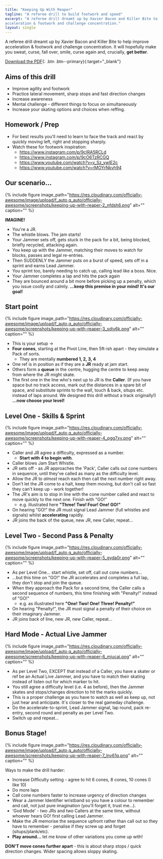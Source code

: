 ```yaml
---
title: "Keeping Up With Reaper"
tagline: "A referee drill to build footwork and speed"
excerpt: "A referee drill dreamt up by Xavier Bacon and Killer Bite to help improve
acceleration & footwork and challenge concentration."
layout: single
---
```


A referee drill dreamt up by Xavier Bacon and Killer Bite to help improve
acceleration & footwork and challenge concentration. It will hopefully make you
sweat, curse, fall over, smile, curse again and, crucially, **get better**.

[Download the PDF](/assets/pdf/Keeping%20Up%20With%20Reaper%20-%20A%20Referee%20Drill%20to%20build%20Footwork%20and%20Speed.pdf){: .btn .btn--primary}{:target="_blank"}

<!-- more -->

## Aims of this drill
- Improve agility and footwork
- Practice lateral movement, sharp stops and fast direction changes
- Increase awareness
- Mental challenge - different things to focus on simultaneously
- Increase your skating options and choices when reffing.

## Homework / Prep
- For best results you'll need to learn to
face the track and react by quickly
moving left, right and stopping sharply.
- Watch these for footwork inspiration:
  - <https://www.instagram.com/p/9cIRA5RCLd>
  - <https://www.instagram.com/p/9cO6TzRCGQ>
  - <https://www.youtube.com/watch?v=v_Sz_ywIE2c>
  - <https://www.youtube.com/watch?v=rMOYrNkvh94>

## Our scenario...
{% include figure image_path="https://res.cloudinary.com/officially-awesome/image/upload/f_auto,q_auto/officially-awesome/screenshots/keeping-up-with-reaper-2_nfdsh6.png" alt="" caption="" %}

**IMAGINE!**
- You're a JR.
- The whistle blows. The jam starts!
- Your Jammer sets off, gets stuck in the pack for a bit, being blocked, briefly recycled, attacking again.
- You keep up with the Jammer, matching their moves to watch for blocks, passes and legal re-entries.
- Then SUDDENLY the Jammer puts on a burst of speed, sets off in a sprint and earns Lead Jammer.
- You sprint too, barely needing to catch up, calling lead like a boss. Nice.
- Your Jammer completes a lap and hits the pack again
- They are bounced around a bit more before picking up a penalty, which you issue coolly and calmly.
**...keep this premise in your mind! It's our goal!**

## Start point
{% include figure image_path="https://res.cloudinary.com/officially-awesome/image/upload/f_auto,q_auto/officially-awesome/screenshots/keeping-up-with-reaper-3_sdjy6k.png" alt="" caption="" %}

- This is your setup →
- **Four cones**, starting at the Pivot Line, then 5ft-ish apart - they simulate a Pack of sorts.
  - They are mentally **numbered 1, 2, 3, 4**
- One ref is in position as if they are a **JR** ready at jam start.
- Others form a **queue** in the centre, hugging the centre to keep away from where the JR might skate.
- The first one in the line who's next up to JR is the **Caller**.
(If you have space but no track access, mark out the distances in a spare bit of space, and substitute sprints to the wall, touch & back, situps etc. instead of laps around. We designed this drill without a track originally!)
**...now choose your level!**

## Level One - Skills & Sprint
{% include figure image_path="https://res.cloudinary.com/officially-awesome/image/upload/f_auto,q_auto/officially-awesome/screenshots/keeping-up-with-reaper-4_pgg7xy.png" alt="" caption="" %}

- Caller and JR agree a difficulty, expressed as a number.
  - **Start with 4 to begin with**.
- Caller blows Jam Start Whistle.
- JR sets off - as JR approaches the 'Pack', Caller calls out cone numbers in sequence, until they've called as many as the difficulty level.
- Allow the JR to *almost* reach each then call the next number right away.
- Don't let the JR come to a halt, keep them moving, but don't call so fast they can't keep up - work together!
- The JR's aim is to stop in line with the cone number called and react to move quickly to the next one. Finish with "GO!"
  - e.g. illustrated here **"Three! Two! Four! One! GO!"**
- On hearing "GO!" the JR must signal Lead Jammer (full whistles and signals) whilst **accelerating** rapidly.
- JR joins the back of the queue, new JR, new Caller, repeat...

## Level Two - Second Pass & Penalty
{% include figure image_path="https://res.cloudinary.com/officially-awesome/image/upload/f_auto,q_auto/officially-awesome/screenshots/keeping-up-with-reaper-5_gyda0r.png" alt="" caption="" %}

- As per Level One… start whistle, set off, call out cone numbers...
- ...but this time on "GO!" the JR accelerates and completes a full lap, they don't stop and join the queue.
- When they approach the Pack for a second time, the Caller calls a second sequence of numbers, this time finishing with "Penalty!" instead of "GO!"
  - e.g. as illustrated here **"One! Two! One! Three! Penalty!"**
- On hearing "Penalty!", the JR must signal a penalty of their choice on their imaginary Jammer.
- JR joins back of line, new JR, new Caller, repeat...

## Hard Mode - Actual Live Jammer
{% include figure image_path="https://res.cloudinary.com/officially-awesome/image/upload/f_auto,q_auto/officially-awesome/screenshots/keeping-up-with-reaper-6_mjucai.png" alt="" caption="" %}

- As per Level Two, EXCEPT that instead of a Caller, you have a skater or ref be an Actual Live Jammer, and you have to match their skating
instead of listen out for which marker to hit.
- You still agree a difficulty level (i.e. 4 as before), then the Jammer skates and stops/changes direction to hit the marks quickly.
- This is a proper challenge as you have to watch as well as keep up, not just hear and anticipate. It's closer to the real gameday challenge.
- Do the accelerate-to-sprint, Lead Jammer signal, lap round, pack re-entry, second round and penalty as per Level Two.
- Switch up and repeat...

## Bonus Stage!
{% include figure image_path="https://res.cloudinary.com/officially-awesome/image/upload/f_auto,q_auto/officially-awesome/screenshots/keeping-up-with-reaper-7_lnv61q.png" alt="" caption="" %}

Ways to make the drill harder:
- Increase Difficulty setting - agree to hit 6 cones, 8 cones, 10 cones (I like 10)
- Do more laps
- Call cone numbers faster to increase urgency of direction changes
- Wear a Jammer Identifier wristband so you have a colour to remember and call, not just pure imagination (you'll forget it, trust me...).
- ‘God Mode' - two JRs and two Callers at the same time, without whoever hears GO! first calling Lead Jammer.
- Make the JR memorise the sequence upfront rather than call out so they have to remember - penalise if they screw up and forget (situps/plank/etc).
- **Play around…** let me know of other variations you come up with!

**DON'T move cones further apart** - this is about sharp stops / quick direction changes. Wider spacing allows sloppy skating.
